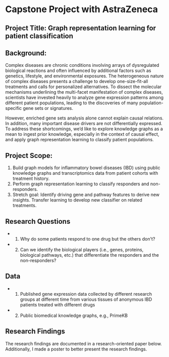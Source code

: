 # Capstone Project with AstraZeneca

## Project Title: Graph representation learning for patient classification 

## Background: 
Complex diseases are chronic conditions involving arrays of dysregulated biological reactions and often influenced by additional factors such as genetics, lifestyle, and environmental exposures. The heterogeneous nature of complex diseases presents a challenge to develop one-size-fit-all treatments and calls for personalized alternatives. To dissect the molecular mechanisms underlining the multi-facet manifestation of complex diseases, scientists have invested heavily to analyze gene expression patterns among different patient populations, leading to the discoveries of many population-specific gene sets or signatures. 

However, enriched gene sets analysis alone cannot explain causal relations. In addition, many important disease drivers are not differentially expressed. To address these shortcomings, we’d like to explore knowledge graphs as a mean to ingest prior knowledge, especially in the context of causal effect, and apply graph representation learning to classify patient populations.


## Project Scope: 
1. Build graph models for inflammatory bowel diseases (IBD) using public knowledge graphs and transcriptomics data from patient cohorts with treatment history. 
2. Perform graph representation learning to classify responders and non-responders. 
3. Stretch goal: Identify driving gene and pathway features to derive new insights. Transfer learning to develop new classifier on related treatments.

## Research Questions
- 1. Why do some patients respond to one drug but the others don't?
- 2. Can we identify the biological players (i.e., genes, proteins, biological pathways, etc.) that
differentiate the responders and the non-responders?

## Data
- 1. Published gene expression data collected by different research groups at different time from various tissues of anonymous IBD patients treated with different drugs
- 2. Public biomedical knowledge graphs, e.g., PrimeKB

## Research Findings
The research findings are documented in a research-oriented paper below. Additionally, I made a poster to better present the research findings. 